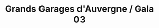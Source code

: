 ---
title: "Grands Garages d'Auvergne / Gala 03"
url: /charmeil/grands-garages-dauvergne-gala-03/
shop: voiture
---